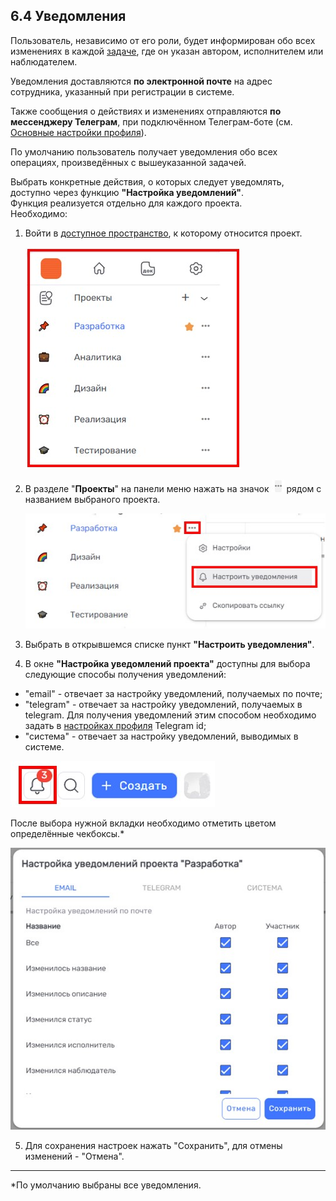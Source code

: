 ## 6.4 Уведомления

Пользователь, независимо от его роли, будет информирован обо всех изменениях в каждой [задаче](6_task.md), где он указан автором, исполнителем или наблюдателем.  

Уведомления доставляются **по электронной почте** на адрес сотрудника, указанный при регистрации в системе.



Также сообщения о действиях и изменениях отправляются **по мессенджеру Телеграм**, при подключённом Телеграм-боте (см. [Основные настройки профиля](2_profile/2.1_settings.md)).

По умолчанию пользователь получает уведомления обо всех операциях, произведённых с вышеуказанной задачей.

Выбрать конкретные действия, о которых следует уведомлять, доступно через функцию **"Настройка уведомлений"**.  
Функция реализуется отдельно для каждого проекта.  
Необходимо:

1. Войти в [доступное пространство](4_workspace/4.1_me_workspaces.md), к которому относится проект.

   ![project-1](/imgs/project-1.jpg)

2. В разделе "**Проекты**" на панели меню нажать на значок ![три точки](/imgs/значок_3точки.jpg) рядом с названием выбраного проекта.

   ![настройка_уведомлений](/imgs/настройка_уведомлений.jpg)

3. Выбрать в открывшемся списке пункт **"Настроить уведомления"**.
4. В окне **"Настройка уведомлений проекта"** доступны для выбора следующие способы получения уведомлений:

- "email" - отвечает за настройку уведомлений, получаемых по почте;
- "telegram" - отвечает за настройку уведомлений, получаемых в telegram. Для получения уведомлений этим способом необходимо задать в [настройках профиля](2_profile/2.1_settings.md) Telegram id;
- "система" - отвечает за настройку уведомлений, выводимых в системе. 

![системные_уведомления](/imgs/системные_уведомления.jpg)

После выбора нужной вкладки необходимо отметить цветом определённые чекбоксы.*

   ![настройка_уведомлений_1](/imgs/настройка_уведомлений_1.jpg)

5. Для сохранения настроек нажать "Сохранить", для отмены изменений - "Отмена".



_____
*По умолчанию выбраны все уведомления.


